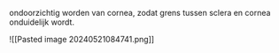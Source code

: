 ondoorzichtig worden van cornea, zodat grens tussen sclera en cornea onduidelijk wordt.

![[Pasted image 20240521084741.png]]